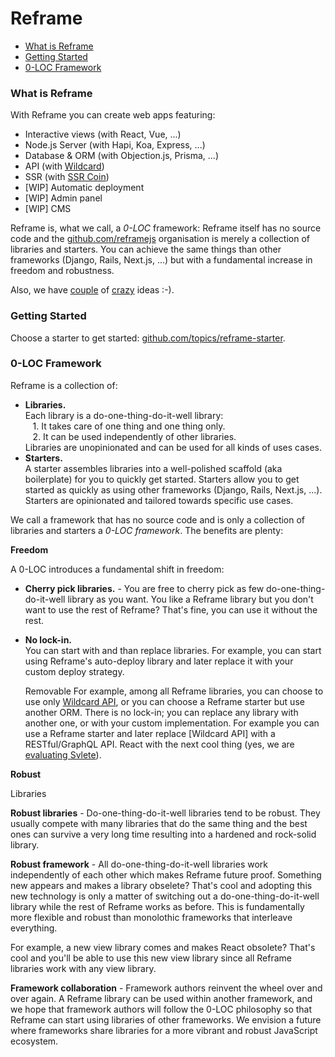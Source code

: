 # Reframe

- [What is Reframe](#what-is-reframe)
- [Getting Started](#getting-started)
- [0-LOC Framework](#0-loc-framework)

### What is Reframe

With Reframe you can create web apps featuring:
- Interactive views (with React, Vue, ...)
- Node.js Server (with Hapi, Koa, Express, ...)
- Database & ORM (with Objection.js, Prisma, ...)
- API (with [Wildcard]())
- SSR (with [SSR Coin]())
- [WIP] Automatic deployment
- [WIP] Admin panel
- [WIP] CMS

Reframe is, what we call, a *0-LOC* framework: Reframe itself has no source code and the [github.com/reframejs](https://github.com/reframejs) organisation is merely a collection of libraries and starters.
You can achieve the same things than other frameworks (Django, Rails, Next.js, ...) but with a fundamental increase in freedom and robustness.

Also, we have [couple]() of [crazy]() ideas :-).

### Getting Started

Choose a starter to get started: [github.com/topics/reframe-starter](https://github.com/topics/reframe-starter).

### 0-LOC Framework

Reframe is a collection of:
- **Libraries.**
  <br/>
  Each library is a do-one-thing-do-it-well library:
  <br/>&nbsp;&nbsp; 1. It takes care of one thing and one thing only.
  <br/>&nbsp;&nbsp; 2. It can be used independently of other libraries.
  <br/>
  Libraries are unopinionated and can be used for all kinds of uses cases.
- **Starters.**
  <br/>
  A starter assembles libraries into a well-polished scaffold (aka boilerplate) for you to quickly get started.
  Starters allow you to get started as quickly as using other frameworks (Django, Rails, Next.js, ...).
  Starters are opinionated and tailored towards specific use cases.

We call a framework that has no source code and is only a collection of libraries and starters a *0-LOC framework*.
The benefits are plenty:

**Freedom**

A 0-LOC introduces a fundamental shift in freedom:

- **Cherry pick libraries.** -
  You are free to cherry pick as few do-one-thing-do-it-well library as you want.
  You like a Reframe library but you don't want to use the rest of Reframe? That's fine, you can use it without the rest.
  <br/>
- **No lock-in.**
  <br/>
  You can start with and than replace libraries.
  For example,
  you can start using Reframe's auto-deploy library and later replace it with your custom deploy strategy.

  Removable
For example, among all Reframe libraries, you can choose to use only [Wildcard API](),
or you can choose a Reframe starter but use another ORM.
There is no lock-in;
you can replace any library with another one, or with your custom implementation.
For example you can use a Reframe starter and later replace [Wildcard API] with a RESTful/GraphQL API.
React with the next cool thing (yes, we are [evaluating Svlete]()).

**Robust**

Libraries

**Robust libraries** -
Do-one-thing-do-it-well libraries tend to be robust.
They usually compete with many libraries that do the same thing
and the best ones can survive a very long time resulting into a hardened and rock-solid library.

**Robust framework** -
All do-one-thing-do-it-well libraries work independently of each other which makes Reframe future proof.
Something new appears and makes a library obselete?
That's cool and adopting this new technology is only a matter of switching out a do-one-thing-do-it-well library
while the rest of Reframe works as before.
This is fundamentally more flexible and robust than monolothic frameworks that interleave everything.

For example, a new view library comes and makes React obsolete?
That's cool and you'll be able to use this new view library since all Reframe libraries work with any view library.

**Framework collaboration** -
Framework authors reinvent the wheel over and over again.
A Reframe library can be used within another framework, and we hope that framework authors will follow the 0-LOC philosophy so that Reframe can start using libraries of other frameworks.
We envision a future where frameworks share libraries for a more vibrant and robust JavaScript ecosystem.
